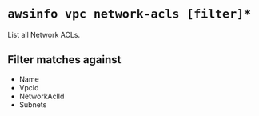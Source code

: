 # `awsinfo vpc network-acls [filter]*`

List all Network ACLs.

## Filter matches against

* Name
* VpcId 
* NetworkAclId
* Subnets
